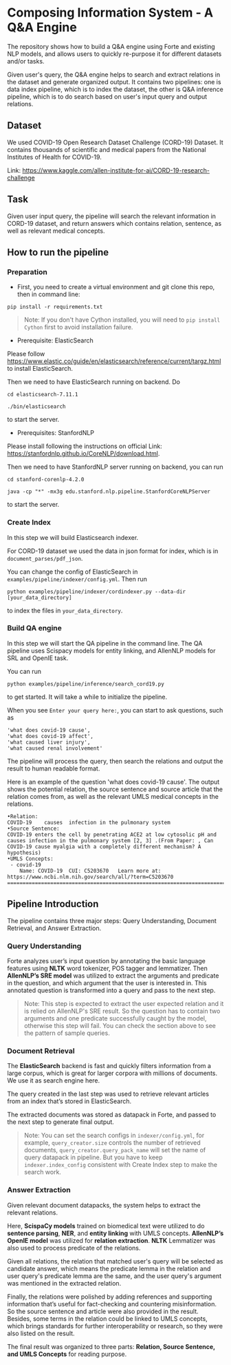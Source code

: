 # Composing Information System - A Q&amp;A Engine

The repository shows how to build a Q&amp;A engine using Forte and existing NLP models, and allows users to quickly re-purpose it for different datasets and/or tasks. 

Given user's query, the Q&amp;A engine helps to search and extract relations in the dataset and generate organized output. 
It contains two pipelines: one is data index pipeline, which is to index the dataset, the other is Q&amp;A inference pipeline, which is to do search based on user's input query and output relations.

## Dataset

We used COVID-19 Open Research Dataset Challenge (CORD-19) Dataset. It contains thousands of scientific and medical papers from the National Institutes of Health for COVID-19.

Link: https://www.kaggle.com/allen-institute-for-ai/CORD-19-research-challenge


## Task
Given user input query, the pipeline will search the relevant information in CORD-19 dataset, and return answers which contains relation, sentence, as well as relevant medical concepts.


## How to run the pipeline
### Preparation
* First, you need to create a virtual environment and git clone this repo, then in command line:

`pip install -r requirements.txt`

> Note: If you don't have Cython installed, you will need to `pip install Cython` first to avoid installation failure.

* Prerequisite: ElasticSearch

Please follow https://www.elastic.co/guide/en/elasticsearch/reference/current/targz.html to install ElasticSearch.

Then we need to have ElasticSearch running on backend. Do

`cd elasticsearch-7.11.1`

`./bin/elasticsearch`

to start the server.

* Prerequisites: StanfordNLP 

Please install following the instructions on official Link: https://stanfordnlp.github.io/CoreNLP/download.html.

Then we need to have StanfordNLP server running on backend, you can run

`cd stanford-corenlp-4.2.0`

`java -cp "*" -mx3g edu.stanford.nlp.pipeline.StanfordCoreNLPServer`

to start the server.


### Create Index

In this step we will build Elasticsearch indexer.

For CORD-19 dataset we used the data in json format for index, which is in `document_parses/pdf_json`.

You can change the config of ElasticSearch in `examples/pipeline/indexer/config.yml`. Then run

`python examples/pipeline/indexer/cordindexer.py --data-dir [your_data_directory]`
    
to index the files in `your_data_directory`. 


### Build QA engine

In this step we will start the QA pipeline in the command line.
The QA pipeline uses Scispacy models for entity linking, and AllenNLP models for SRL and OpenIE task.

You can run

`python examples/pipeline/inference/search_cord19.py`

to get started. It will take a while to initialize the pipeline.


When you see `Enter your query here:`, you can start to ask questions, such as
```
'what does covid-19 cause', 
'what does covid-19 affect', 
'what caused liver injury', 
'what caused renal involvement'
```

The pipeline will process the query, then search the relations and output the result to human readable format.

Here is an example of the question 'what does covid-19 cause'. The output shows the potential relation, the source sentence and source article that the relation comes from, 
as well as the relevant UMLS medical concepts in the relations.

```
•Relation:
COVID-19	causes	infection in the pulmonary system
•Source Sentence:
COVID-19 enters the cell by penetrating ACE2 at low cytosolic pH and causes infection in the pulmonary system [2, 3] .(From Paper: , Can COVID-19 cause myalgia with a completely different mechanism? A hypothesis)
•UMLS Concepts:
 - covid-19
	Name: COVID-19	CUI: C5203670	Learn more at: https://www.ncbi.nlm.nih.gov/search/all/?term=C5203670
================================================================================
```

## Pipeline Introduction

The pipeline contains three major steps: Query Understanding, Document Retrieval, and Answer Extraction.

### Query Understanding
Forte analyzes user’s input question by annotating the basic language features using __NLTK__ word tokenizer, POS tagger and lemmatizer. 
Then __AllenNLP’s SRE model__ was utilized to extract the arguments and predicate in the question, and which argument that the user is interested in. 
This annotated question is transformed into a query and pass to the next step. 

> Note: This step is expected to extract the user expected relation and it is relied on AllenNLP's SRE result.
So the question has to contain two arguments and one predicate successfully caught by the model, otherwise this step will fail.
You can check the section above to see the pattern of sample queries.


### Document Retrieval
The __ElasticSearch__ backend is fast and quickly filters information from a large corpus, 
which is great for larger corpora with millions of documents. We use it as search engine here. 

The query created in the last step was used to retrieve relevant articles from an index that’s stored in ElasticSearch. 

The extracted documents was stored as datapack in Forte, and passed to the next step to generate final output.

> Note: You can set the search configs in `indexer/config.yml`, for example, `query_creator.size` controls the number of retrieved documents, `query_creator.query_pack_name` will set the name of query datapack in pipeline. 
But you have to keep `indexer.index_config` consistent with Create Index step to make the search work.


### Answer Extraction
Given relevant document datapacks, the system helps to extract the relevant relations. 

Here, __ScispaCy models__ trained on biomedical text were utilized to do __sentence parsing__, __NER__, and __entity linking__ with UMLS concepts. 
__AllenNLP’s OpenIE model__ was utilized for __relation extraction__. 
__NLTK__ Lemmatizer was also used to process predicate of the relations.

Given all relations, the relation that matched user's query will be selected as candidate answer, which means the predicate lemma in the relation and user query's predicate lemma are the same, and the user query's argument was mentioned in the extracted relation.

Finally, the relations were polished by adding references and supporting information that’s useful for fact-checking and countering misinformation.
So the source sentence and article were also provided in the result. 
Besides, some terms in the relation could be linked to UMLS concepts, which brings standards for further interoperability or research, so they were also listed on the result.

The final result was organized to three parts: __Relation, Source Sentence, and UMLS Concepts__ for reading purpose. 


